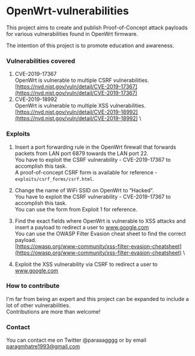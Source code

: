 # **OpenWrt-vulnerabilities**

This project aims to create and publish Proof-of-Concept attack payloads for various vulnerabilities found in OpenWrt firmware. 

The intention of this project is to promote education and awareness. 


### **Vulnerabilities covered**



1. CVE-2019-17367 \
OpenWrt is vulnerable to multiple CSRF vulnerabilities. \
[https://nvd.nist.gov/vuln/detail/CVE-2019-17367](https://nvd.nist.gov/vuln/detail/CVE-2019-17367)
2. CVE-2019-18992 \
OpenWrt is vulnerable to multiple XSS vulnerabilities. \
[https://nvd.nist.gov/vuln/detail/CVE-2019-18992](https://nvd.nist.gov/vuln/detail/CVE-2019-18992) \



### **Exploits**



1. Insert a port forwarding rule in the OpenWrt firewall that forwards packets from LAN port 6879 towards the LAN port 22.  \
You have to exploit the CSRF vulnerability - CVE-2019-17367 to accomplish this task. \
A proof-of-concept CSRF form is available for reference - `exploits/csrf_forms/csrf.html`.
2. Change the name of WiFi SSID on OpenWrt to “Hacked”. \
You have to exploit the CSRF vulnerability - CVE-2019-17367 to accomplish this task. \
You can use the form from Exploit 1 for reference.
3. Find the exact fields where OpenWrt is vulnerable to XSS attacks and insert a payload to redirect a user to www.google.com  \
You can use the OWASP Filter Evasion cheat sheet to find the correct payload.  \
[https://owasp.org/www-community/xss-filter-evasion-cheatsheet](https://owasp.org/www-community/xss-filter-evasion-cheatsheet)  \

4. Exploit the XSS vulnerability via CSRF to redirect a user to www.google.com


### **How to contribute**

I'm far from being an expert and this project can be expanded to include a lot of other vulnerabilities.  \
Contributions are more than welcome!


### **Contact**

You can contact me on Twitter @paraaagggg or by email paragmhatre1993@gmail.com
